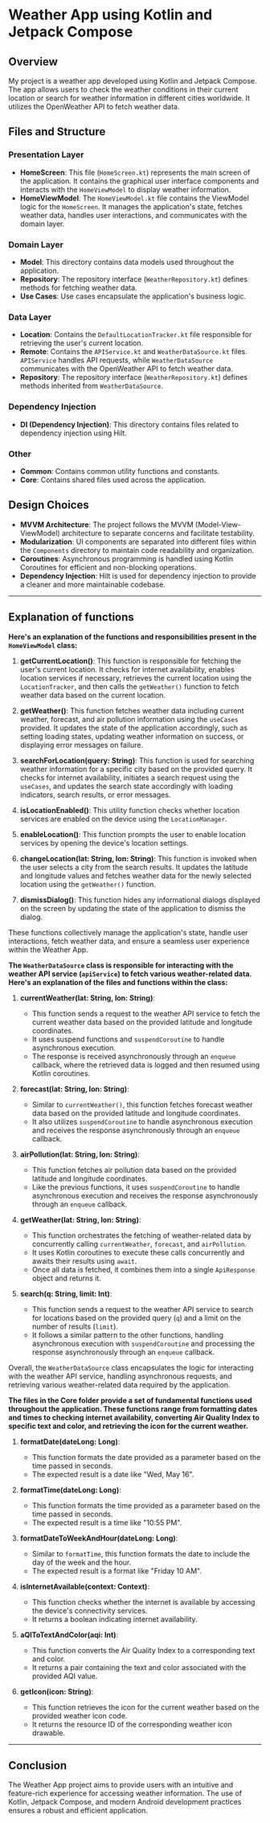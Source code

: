 # Weather App using Kotlin and Jetpack Compose

## Overview

My project is a weather app developed using Kotlin and Jetpack Compose. The app allows users to check the weather conditions in their current location or search for weather information in different cities worldwide. It utilizes the OpenWeather API to fetch weather data.

## Files and Structure

### Presentation Layer

- **HomeScreen**: This file (`HomeScreen.kt`) represents the main screen of the application. It contains the graphical user interface components and interacts with the `HomeViewModel` to display weather information.
- **HomeViewModel**: The `HomeViewModel.kt` file contains the ViewModel logic for the `HomeScreen`. It manages the application's state, fetches weather data, handles user interactions, and communicates with the domain layer.

### Domain Layer

- **Model**: This directory contains data models used throughout the application.
- **Repository**: The repository interface (`WeatherRepository.kt`) defines methods for fetching weather data.
- **Use Cases**: Use cases encapsulate the application's business logic.

### Data Layer

- **Location**: Contains the `DefaultLocationTracker.kt` file responsible for retrieving the user's current location.
- **Remote**: Contains the `APIService.kt` and `WeatherDataSource.kt` files. `APIService` handles API requests, while `WeatherDataSource` communicates with the OpenWeather API to fetch weather data.
- **Repository**: The repository interface (`WeatherRepository.kt`) defines methods inherited from `WeatherDataSource`.

### Dependency Injection

- **DI (Dependency Injection)**: This directory contains files related to dependency injection using Hilt.

### Other

- **Common**: Contains common utility functions and constants.
- **Core**: Contains shared files used across the application.

## Design Choices

- **MVVM Architecture**: The project follows the MVVM (Model-View-ViewModel) architecture to separate concerns and facilitate testability.
- **Modularization**: UI components are separated into different files within the `Components` directory to maintain code readability and organization.
- **Coroutines**: Asynchronous programming is handled using Kotlin Coroutines for efficient and non-blocking operations.
- **Dependency Injection**: Hilt is used for dependency injection to provide a cleaner and more maintainable codebase.

---

## Explanation of functions

**Here's an explanation of the functions and responsibilities present in the `HomeViewModel` class:**

1. **getCurrentLocation()**: This function is responsible for fetching the user's current location. It checks for internet availability, enables location services if necessary, retrieves the current location using the `LocationTracker`, and then calls the `getWeather()` function to fetch weather data based on the current location.

2. **getWeather()**: This function fetches weather data including current weather, forecast, and air pollution information using the `useCases` provided. It updates the state of the application accordingly, such as setting loading states, updating weather information on success, or displaying error messages on failure.

3. **searchForLocation(query: String)**: This function is used for searching weather information for a specific city based on the provided query. It checks for internet availability, initiates a search request using the `useCases`, and updates the search state accordingly with loading indicators, search results, or error messages.

4. **isLocationEnabled()**: This utility function checks whether location services are enabled on the device using the `LocationManager`.

5. **enableLocation()**: This function prompts the user to enable location services by opening the device's location settings.

6. **changeLocation(lat: String, lon: String)**: This function is invoked when the user selects a city from the search results. It updates the latitude and longitude values and fetches weather data for the newly selected location using the `getWeather()` function.

7. **dismissDialog()**: This function hides any informational dialogs displayed on the screen by updating the state of the application to dismiss the dialog.

These functions collectively manage the application's state, handle user interactions, fetch weather data, and ensure a seamless user experience within the Weather App.

**The `WeatherDataSource` class is responsible for interacting with the weather API service (`apiService`) to fetch various weather-related data. Here's an explanation of the files and functions within the class:**

1. **currentWeather(lat: String, lon: String)**:

   - This function sends a request to the weather API service to fetch the current weather data based on the provided latitude and longitude coordinates.
   - It uses suspend functions and `suspendCoroutine` to handle asynchronous execution.
   - The response is received asynchronously through an `enqueue` callback, where the retrieved data is logged and then resumed using Kotlin coroutines.

2. **forecast(lat: String, lon: String)**:

   - Similar to `currentWeather()`, this function fetches forecast weather data based on the provided latitude and longitude coordinates.
   - It also utilizes `suspendCoroutine` to handle asynchronous execution and receives the response asynchronously through an `enqueue` callback.

3. **airPollution(lat: String, lon: String)**:

   - This function fetches air pollution data based on the provided latitude and longitude coordinates.
   - Like the previous functions, it uses `suspendCoroutine` to handle asynchronous execution and receives the response asynchronously through an `enqueue` callback.

4. **getWeather(lat: String, lon: String)**:

   - This function orchestrates the fetching of weather-related data by concurrently calling `currentWeather`, `forecast`, and `airPollution`.
   - It uses Kotlin coroutines to execute these calls concurrently and awaits their results using `await`.
   - Once all data is fetched, it combines them into a single `ApiResponse` object and returns it.

5. **search(q: String, limit: Int)**:
   - This function sends a request to the weather API service to search for locations based on the provided query (`q`) and a limit on the number of results (`limit`).
   - It follows a similar pattern to the other functions, handling asynchronous execution with `suspendCoroutine` and processing the response asynchronously through an `enqueue` callback.

Overall, the `WeatherDataSource` class encapsulates the logic for interacting with the weather API service, handling asynchronous requests, and retrieving various weather-related data required by the application.

**The files in the Core folder provide a set of fundamental functions used throughout the application.
These functions range from formatting dates and times to checking internet availability, converting Air Quality Index to specific text and color, and retrieving the icon for the current weather.**

1. **formatDate(dateLong: Long)**:

   - This function formats the date provided as a parameter based on the time passed in seconds.
   - The expected result is a date like "Wed, May 16".

2. **formatTime(dateLong: Long)**:

   - This function formats the time provided as a parameter based on the time passed in seconds.
   - The expected result is a time like "10:55 PM".

3. **formatDateToWeekAndHour(dateLong: Long)**:

   - Similar to `formatTime`, this function formats the date to include the day of the week and the hour.
   - The expected result is a format like "Friday 10 AM".

4. **isInternetAvailable(context: Context)**:

   - This function checks whether the internet is available by accessing the device's connectivity services.
   - It returns a boolean indicating internet availability.

5. **aQIToTextAndColor(aqi: Int)**:

   - This function converts the Air Quality Index to a corresponding text and color.
   - It returns a pair containing the text and color associated with the provided AQI value.

6. **getIcon(icon: String)**:
   - This function retrieves the icon for the current weather based on the provided weather icon code.
   - It returns the resource ID of the corresponding weather icon drawable.

---

## Conclusion

The Weather App project aims to provide users with an intuitive and feature-rich experience for accessing weather information. The use of Kotlin, Jetpack Compose, and modern Android development practices ensures a robust and efficient application.
